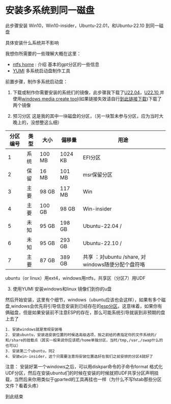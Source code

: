 # 安装多系统到同一磁盘
此步骤安装 Win10，Win10-insider，Ubuntu-22.01，和Ubuntu-22.10 到同一磁盘

具体安装什么系统并不影响

我想你所需要的一些理解大概在这里：
* [ntfs home](ntfs.com) : 介绍 基本的gpt分区的一些信息
* [YUMI](https://www.pendrivelinux.com/yumi-multiboot-usb-creator/) 多系统启动盘制作工具

前置步骤，制作多系统启动盘：

1. 下载或制作你需要安装的系统们的镜像，此步骤我下载了[U22.04](https://mirrors.tuna.tsinghua.edu.cn/ubuntu-releases/22.04/ubuntu-22.04.1-desktop-amd64.iso)，[U22.10](https://mirrors.tuna.tsinghua.edu.cn/ubuntu-releases/22.10/ubuntu-22.10-desktop-amd64.iso),并使用[windows media create tool](https://download.microsoft.com/download/9/e/a/9eac306f-d134-4609-9c58-35d1638c2363/MediaCreationTool22H2.exe)(如果链接失效请自行[到此链接下载](https://www.microsoft.com/zh-cn/software-download/windows10))下载了两个镜像

2. 预习分区
这是我的其中一块磁盘的分区，（另一块暂未参与分区，应为当时大晚上的，没想整这么细）

 |分区编号| 类型 |大小|偏移量|用途           |
 |------|-----|------|-------|-------------|
 |  1   | 系统|100 MB| 1024 KB|EFI分区      |
 |  2   | 保留| 16 MB|  101 MB|msr保留分区  |
 |  3   | 主要| 98 GB|  117 MB|Win         |
 |  4   | 主要|100 GB|   98 GB|Win-insider |
 |  5   | 未知| 95 GB|  198 GB|Ubuntu-22.04 /|
 |  6   | 未知| 95 GB|  293 GB|Ubuntu-22.10 /|
 |  7   | 主要| 87 GB|  389 GB|共享 ：对ubuntu /share, 对windows随便分配个盘符咯|

ubuntu（or linux）用ext4，windows用ntfs，共享区（分区7）用UDF


3. 使用YUMI 安装windows和linux 镜像们到你的u盘


然后开始安装，这里有个细节，windows（ubuntu应该也会这样），如果有多个磁盘,windows会优先将引导信息安装到已经存在的[esp分区](https://wiki.archlinux.org/title/EFI_system_partition_(%E7%AE%80%E4%BD%93%E4%B8%AD%E6%96%87))，这意味着，如果你有俩磁盘，但是如果安装前不注意ESP的存在，那么可能系统引导就装到非预期的盘上去了

    1. 安装windows就是常规安装咯
    2. 安装ubuntu，安装选安装位置的时候选高级选项，按之前给的表指定你的文件系统的/和/share的挂载点（其实一般来说你应该把/home单独分区，当时/tmp,/var,/swap什么的也可以）
    3. 安装第二个ubuntu，同2
    4. 安装win-insider，这个只需要注意将安装位置选好在我们之前安排的分区4就好了
注意： 安装好第一个windows之后，可以用diskpar命令的子命令format 格式化UDF分区，然后在安装ubuntu们的时候在安装的时候就把UDF共享分区声明挂载，当然后来你用类似于gparted的工具再挂也一样（为什么不写fstab那些分区文件？看着头疼）

到此结束
